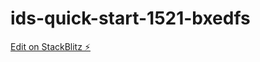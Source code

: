 # ids-quick-start-1521-bxedfs

[Edit on StackBlitz ⚡️](https://stackblitz.com/edit/ids-quick-start-1521-bxedfs)